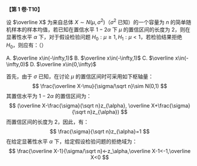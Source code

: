 **【第 1 卷·T10】** 

设 $\overline X$ 为来自总体 $X\sim N(\mu,\sigma^2)$（$\sigma^2$ 已知）的一个容量为 $n$ 的简单随机样本的样本均值，若已知在置信水平 $1-2\alpha$ 下 $\mu$ 的置信区间的长度为 2，则在显著性水平 $\alpha$ 下，对于假设检验问题 $H_0:\mu\ge1,H_1:\mu<1$，若检验结果拒绝 $H_0$，则应有：（）

A. $\overline x\in(-\infty,1)$
B. $\overline x\in(-\infty,1)$
C. $\overline x\in(-\infty,0)$
D. $\overline x\in(0,\infty)$

首先，由于 $\sigma$ 已知，在讨论 $\mu$ 的置信区间时可采用如下枢轴量：
$$
\frac{\overline X-\mu}{\sigma/\sqrt n}\sim N(0,1)
$$
其置信水平为 $1-2\alpha$ 的置信区间为：
$$
(\overline X-\frac{\sigma}{\sqrt n}z_{\alpha},
\overline X+\frac{\sigma}{\sqrt n}z_{\alpha})
$$
而置信区间的长度为 2，因此，有：
$$
\frac{\sigma}{\sqrt n}z_{\alpha}=1
$$
在给定显著性水平 $\alpha$ 下，给定假设检验问题的拒绝域为：
$$
\frac{\overline X-1}{\sigma/\sqrt n}<-z_\alpha,\overline X-1<-1,\overline X<0
$$
